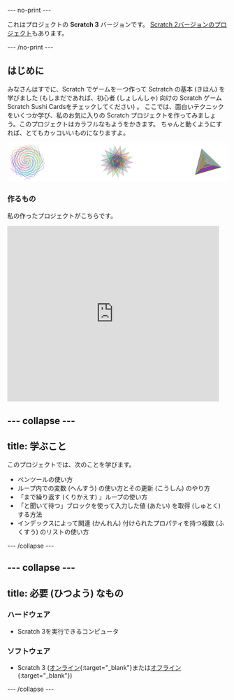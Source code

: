 --- no-print ---

これはプロジェクトの **Scratch 3** バージョンです。 [Scratch 2バージョンのプロジェクト](https://projects.raspberrypi.org/ja-JP/projects/cd-intermediate-scratch-sushi-scratch2)もあります。

--- /no-print ---

## はじめに

みなさんはすでに、Scratch でゲームを一つ作って Sctratch の基本 (きほん) を学びました (もしまだであれば、初心者 (しょしんしゃ) 向けの Scratch ゲーム Scratch Sushi Cardsをチェックしてください) 。 ここでは、面白いテクニックをいくつか学び、私のお気に入りの Scratch プロジェクトを作ってみましょう。このプロジェクトはカラフルなもようをかきます。 ちゃんと動くようにすれば、とてもカッコいいものになりますよ。

![](images/pen1.png)

### 作るもの

私の作ったプロジェクトがこちらです。

<div class="scratch-preview">
  <iframe allowtransparency="true" width="485" height="402" src="https://scratch.mit.edu/projects/embed/205355399/?autostart=false" frameborder="0"></iframe>
</div>

--- collapse ---
---
title: 学ぶこと
---

このプロジェクトでは、次のことを学びます。

+ ペンツールの使い方
+ ループ内での変数 (へんすう) の使い方とその更新 (こうしん) のやり方
+ 「まで繰り返す (くりかえす) 」ループの使い方
+ 「と聞いて待つ」ブロックを使って入力した値 (あたい) を取得 (しゅとく) する方法
+ インデックスによって関連 (かんれん) 付けられたプロパティを持つ複数 (ふくすう) のリストの使い方

--- /collapse ---

--- collapse ---
---
title: 必要 (ひつよう) なもの
---

### ハードウェア

+ Scratch 3を実行できるコンピュータ

### ソフトウェア

+ Scratch 3 ([オンライン](https://scratch.mit.edu/projects/editor/){:target="_blank"}または[オフライン](https://scratch.mit.edu/download/){:target="_blank"})

--- /collapse ---